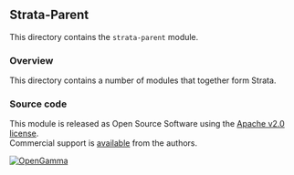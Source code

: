Strata-Parent
-------------
This directory contains the `strata-parent` module.

### Overview

This directory contains a number of modules that together form Strata.


### Source code

This module is released as Open Source Software using the
[Apache v2.0 license](https://www.apache.org/licenses/LICENSE-2.0.html).  
Commercial support is [available](https://www.opengamma.com/) from the authors.

[![OpenGamma](http://developers.opengamma.com/res/display/default/chrome/masthead_logo.png "OpenGamma")](https://www.opengamma.com)
